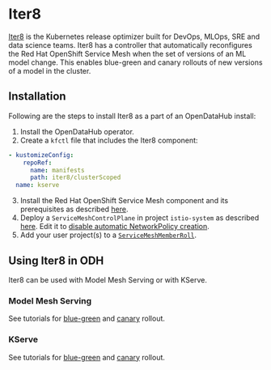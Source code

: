 # Iter8

[Iter8](https://iter8.tools) is the Kubernetes release optimizer built for DevOps, MLOps, SRE and data science teams. 
Iter8 has a controller that automatically reconfigures the Red Hat OpenShift Service Mesh when the set of versions of an ML model change.
This enables blue-green and canary rollouts of new versions of a model in the cluster.

## Installation 
Following are the steps to install Iter8 as a part of an OpenDataHub install:

1. Install the OpenDataHub operator.
2. Create a `kfctl` file that includes the Iter8 component:

```yaml
- kustomizeConfig:
    repoRef:
      name: manifests
      path: iter8/clusterScoped
  name: kserve
```
<!--
apiVersion: kfdef.apps.kubeflow.org/v1
kind: KfDef
metadata:
  name: opendatahub
  namespace: opendatahub
spec:
  applications:
    - kustomizeConfig:
        repoRef:
          name: manifests
          path: iter8/clusterScoped
      name: kserve
  repos:
    - name: manifests
      uri: https://api.github.com/repos/kalantar/odh-manifests/tarball/test
  version: master
```
-->
3. Install the Red Hat OpenShift Service Mesh component and its prerequisites as described [here](https://docs.openshift.com/container-platform/4.8/service_mesh/v2x/installing-ossm.html).
4. Deploy a `ServiceMeshControlPlane` in project `istio-system` as described [here](https://docs.openshift.com/container-platform/4.8/service_mesh/v2x/ossm-create-smcp.html). Edit it to [disable automatic NetworkPolicy creation](https://docs.openshift.com/container-platform/4.13/service_mesh/v2x/ossm-traffic-manage.html#ossm-config-disable-networkpolicy_traffic-management). 
5. Add your user project(s) to a [`ServiceMeshMemberRoll`](https://docs.openshift.com/container-platform/4.8/service_mesh/v2x/ossm-create-smcp.html).

## Using Iter8 in ODH

Iter8 can be used with Model Mesh Serving or with KServe.

### Model Mesh Serving

See tutorials for [blue-green](https://iter8.tools/0.15/tutorials/integrations/kserve-mm/blue-green/) and [canary](https://iter8.tools/0.15/tutorials/integrations/kserve-mm/canary/) rollout.

### KServe

See tutorials for [blue-green](https://iter8.tools/0.15/tutorials/integrations/kserve/blue-green/) and [canary](https://iter8.tools/0.15/tutorials/integrations/kserve/canary/) rollout.
